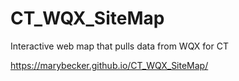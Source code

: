 # CT_WQX_SiteMap
Interactive web map that pulls data from WQX for CT 

https://marybecker.github.io/CT_WQX_SiteMap/
